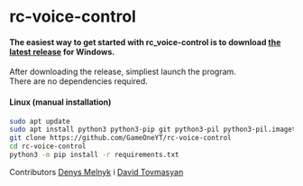 # rc-voice-control

#### The easiest way to get started with rc_voice-control is to download [the latest release](https://github.com/GameOneYT/rc-voice-control/releases) for Windows.<br>
After downloading the release, simpliest launch the program.<br>
There are no dependencies required.

#### Linux (manual installation)

```BASH
sudo apt update
sudo apt install python3 python3-pip git python3-pil python3-pil.imagetk -y # Install dependencies
git clone https://github.com/GameOneYT/rc-voice-control
cd rc-voice-control
python3 -m pip install -r requirements.txt
```

Contributors 
[Denys Melnyk](https://github.com/GameOneYT) i [David Tovmasyan](https://github.com/David-Tovmasyan)
